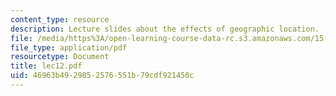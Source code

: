 ```yaml
---
content_type: resource
description: Lecture slides about the effects of geographic location.
file: /media/https%3A/open-learning-course-data-rc.s3.amazonaws.com/15-980j-organizing-for-innovative-product-development-spring-2007/46963b4929852576551b79cdf921450c_lec12.pdf
file_type: application/pdf
resourcetype: Document
title: lec12.pdf
uid: 46963b49-2985-2576-551b-79cdf921450c
---
```

